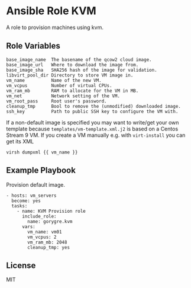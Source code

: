 # Ansible Role KVM

A role to provision machines using kvm.

## Role Variables

```
base_image_name  The basename of the qcow2 cloud image.
base_image_url   Where to download the image from.
base_image_sha   SHA256 hash of the image for validation.
libvirt_pool_dir Directory to store VM image in.
vm_name          Name of the new VM.
vm_vcpus         Number of virtual CPUs.
vm_ram_mb        RAM to allocate for the VM in MB.
vm_net           Network setting of the VM.
vm_root_pass     Root user's password.
cleanup_tmp      Bool to remove the (unmodified) downloaded image.
ssh_key          Path to public SSH key to configure the VM with.
```

If a non-default image is specified you may want to write/get your own template because `templates/vm-template.xml.j2` is based on a Centos Stream 9 VM.
If you create a VM manually e.g. with `virt-install` you can get its XML
```
virsh dumpxml {{ vm_name }}
```

## Example Playbook

Provision default image.

```
- hosts: vm_servers
  become: yes
  tasks:
    - name: KVM Provision role
      include_role:
        name: gorygre.kvm
      vars:
        vm_name: vm01
        vm_vcpus: 2
        vm_ram_mb: 2048
        cleanup_tmp: yes
```

## License

MIT
